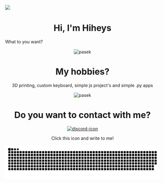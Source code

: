 ![](https://komarev.com/ghpvc/?username=Hiheys&color=df2e47)



<p align="center">
   
   
   
   <h1 align="center">Hi, I'm Hiheys</h1>
   
   
   <p align="left">
      What to you want?
   </p>
   
   <p align="center"> <img src="https://i.imgur.com/Ebl4zBK.png" alt="pasek" style="height:10px;" align="center">
   
   <h1 align="center">My hobbies?</h1>
   <p align="center">
      3D printing, custom keyboard, simple js project's and simple .py apps
   </p>
   
   <p align="center"> <img src="https://i.imgur.com/Ebl4zBK.png" alt="pasek" style="height:10px;" align="center">
   
   <h1 align="center">Do you want to contact with me?</h1>
   <p align="center">
   
   <a href="https://discord.com/users/971724404608356433" target="_blank">
   <img src="https://i.imgur.com/LiYYR0I.png" alt="discord-icon" style="height:50px">
   </a>

   </p>
   
</p>
<p align="center">
   Click this icon and write to me!
</p>

<div align="center">
  <a href="https://github.com/Jasiooo">
  <img  src="https://github.com/1999AZZAR/1999AZZAR/blob/main/resources/img/grid-snake.svg"
       alt="snake" /></a>
</div>
